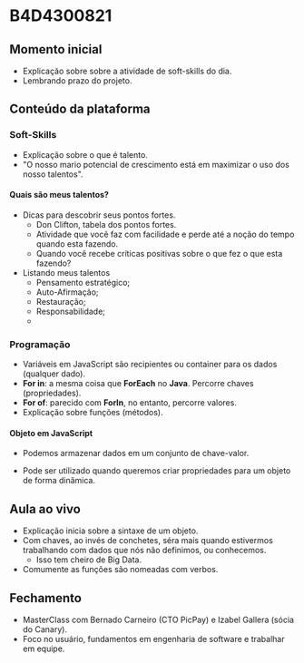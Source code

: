 # B4D4300821

## Momento inicial

- Explicação sobre sobre a atividade de soft-skills do dia.
- Lembrando prazo do projeto.

## Conteúdo da plataforma

### Soft-Skills

- Explicação sobre o que é talento.
- "O nosso mario potencial de crescimento está em maximizar o uso dos nosso talentos".

#### Quais são meus talentos?

- Dicas para descobrir seus pontos fortes.
  - Don Clifton, tabela dos pontos fortes.
  - Atividade que vocẽ faz com facilidade e perde até a noção do tempo quando esta fazendo.
  - Quando vocẽ recebe críticas positivas sobre o que fez o que esta fazendo?
- Listando meus talentos
  - Pensamento estratégico;
  - Auto-Afirmação;
  - Restauração;
  - Responsabilidade;
  - 

### Programação

- Variáveis em JavaScript são recipientes ou container para os dados (qualquer dado).
- **For in**: a mesma coisa que **ForEach** no **Java**. Percorre chaves (propriedades).
- **For of**: parecido com **ForIn**, no entanto, percorre valores.
- Explicação sobre funções (métodos).

#### Objeto em JavaScript

- Podemos armazenar dados em um conjunto de chave-valor.

- Pode ser utilizado quando queremos criar propriedades para um objeto de forma dinâmica.

## Aula ao vivo

- Explicação inicia sobre a sintaxe de um objeto.
- Com chaves, ao invés de conchetes, séra mais quando estivermos trabalhando com dados que nós não definimos, ou conhecemos.
  - Isso tem cheiro de Big Data.
- Comumente as funções são nomeadas com verbos.

## Fechamento

- MasterClass com Bernado Carneiro (CTO PicPay) e Izabel Gallera (sócia do Canary).
- Foco no usuário, fundamentos em engenharia de software e trabalhar em equipe.


